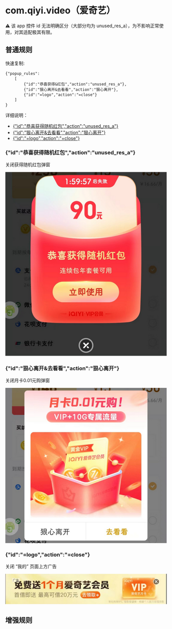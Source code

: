 # com.qiyi.video（爱奇艺）

⚠ 该 app 控件 id 无法明确区分（大部分均为 unused_res_a），为不影响正常使用，对其适配极其有限。

## 普通规则

快速复制:
```
{"popup_rules":
    [
        {"id":"恭喜获得&红包","action":"unused_res_a"},
        {"id":"狠心离开&去看看","action":"狠心离开"},
        {"id":"=logo","action":"=close"}
    ]
}
```
详细说明：
- [{"id":"恭喜获得随机红包","action":"unused_res_a"}](#id恭喜获得随机红包actionunused_res_a)
- [{"id":"狠心离开&去看看","action":"狠心离开"}](#id狠心离开去看看action狠心离开)
- [{"id":"=logo","action":"=close"}](#idlogoactionclose)

### {"id":"恭喜获得随机红包","action":"unused_res_a"}
关闭获得随机红包弹窗

![](./assets/获得随机红包弹窗.jpg)

### {"id":"狠心离开&去看看","action":"狠心离开"}
关闭月卡0.01元购弹窗

![](./assets/月卡0.01元购弹窗.jpg)

### {"id":"=logo","action":"=close"}
关闭 “我的” 页面上方广告

![](./assets/“我的”页面上方广告.jpg)


## 增强规则
